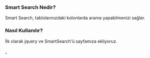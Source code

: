 <h3>Smart Search Nedir?</h3>

Smart Search, tablolarınızdaki kolonlarda arama yapabilmenizi sağlar.

<h3>Nasıl Kullanılır?</h3>

İlk olarak jquery ve SmartSearch'ü sayfamıza ekliyoruz.

<code>
"<script type="text/javascript" src="http://code.jquery.com/jquery-2.1.1.min.js">/<script>
<script type="text/javascript" src="scripts/jquery.smartsearch.min.js">/<script>"
</code>

